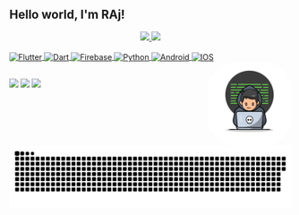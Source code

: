 ## Hello world, I'm RAj!

<div align="center">
  <a href="https://github.com/raj055">
  <img height="180em" src="https://github-readme-stats.vercel.app/api?username=raj055&show_icons=true&theme=dracula&include_all_commits=true&count_private=true"/>
  <img height="180em" src="https://github-readme-stats.vercel.app/api/top-langs/?username=raj055&layout=compact&langs_count=7&theme=dracula"/>
</div>
<div style="display: inline_block"><br>
  
  <img align="center" alt="Flutter" height="30" width="40" src="https://cdn.jsdelivr.net/gh/devicons/devicon/icons/flutter/flutter-original.svg">
  <img align="center" alt="Dart" height="30" width="40" src="https://cdn.jsdelivr.net/gh/devicons/devicon/icons/dart/dart-original.svg">
  <img align="center" alt="Firebase" height="30" width="40" src="https://cdn.jsdelivr.net/gh/devicons/devicon/icons/firebase/firebase-plain.svg">
  <img align="center" alt="Python" height="30" width="40" src="https://cdn.jsdelivr.net/gh/devicons/devicon/icons/python/python-original.svg">
  <img align="center" alt="Android" height="30" width="40" src="https://cdn.jsdelivr.net/gh/devicons/devicon/icons/android/android-original.svg">
  <img align="center" alt="IOS" height="30" width="40" src="https://cdn.jsdelivr.net/gh/devicons/devicon/icons/apple/apple-original.svg">
  <img align="right" alt="" height="150" style="border-radius:50px;" src="https://github.com/gabrielpatricksouza/gabrielpatricksouza/blob/master/developer.gif">
</div>
  
  ##
 
<div> 
  <a href="https://gitlab.com/raj055" target="_blank"></a>
 	<a href="https://api.whatsapp.com/send?phone=5538991656566&text=Hi%20RAj%2C%20I%20found%20your%20contact%20on%20github" target="_blank"><img src="https://img.shields.io/badge/WhatsApp-25D366?style=for-the-badge&logo=whatsapp&logoColor=white" target="_blank"></a>
  <a href = "mailto:rajpalsinh055@gmail.com"><img src="https://img.shields.io/badge/-Gmail-%23333?style=for-the-badge&logo=gmail&logoColor=white" target="_blank"></a>
  <a href="https://www.linkedin.com/in/rajpalsinh-shinora-2432474b/" target="_blank"><img src="https://img.shields.io/badge/-LinkedIn-%230077B5?style=for-the-badge&logo=linkedin&logoColor=white" target="_blank"></a> 
 
  ![Snake animation](https://github.com/gabrielpatricksouza/gabrielpatricksouza/blob/output/github-contribution-grid-snake.svg)
 
</div>
